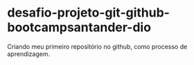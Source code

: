 # desafio-projeto-git-github-bootcampsantander-dio
Criando meu primeiro repositório no github, como processo de aprendizagem.
